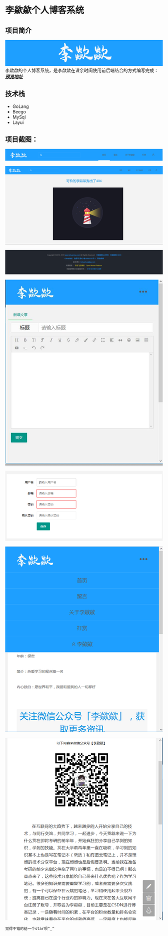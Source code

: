 # 李歘歘个人博客系统
## 项目简介
![logo](https://github.com/lichuachua/lccblog/blob/master/static/readme/lcc.png)  
李歘歘的个人博客系统，是李歘歘在课余时间使用前后端结合的方式编写完成：  
[___预览地址___](https://lichuachua.com/)  

## 技术栈
* GoLang
* Beego
* MySql
* Layui  

## 项目截图：  
![logo](https://github.com/lichuachua/lccblog/blob/master/static/readme/header.png)  

![logo](https://github.com/lichuachua/lccblog/blob/master/static/readme/404.png)  

![logo](https://github.com/lichuachua/lccblog/blob/master/static/readme/footer.png)  

![logo](https://github.com/lichuachua/lccblog/blob/master/static/readme/bianji.jpg)  

![logo](https://github.com/lichuachua/lccblog/blob/master/static/readme/register.png)  

![logo](https://github.com/lichuachua/lccblog/blob/master/static/readme/shoujiduan.png)  

![logo](https://github.com/lichuachua/lccblog/blob/master/static/readme/xiangqing.png)  

    
```觉得不错的给一个star呗^_^```  
